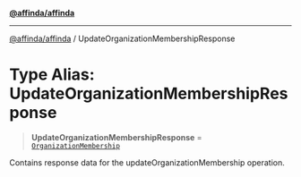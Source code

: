 [**@affinda/affinda**](../README.md)

***

[@affinda/affinda](../globals.md) / UpdateOrganizationMembershipResponse

# Type Alias: UpdateOrganizationMembershipResponse

> **UpdateOrganizationMembershipResponse** = [`OrganizationMembership`](../interfaces/OrganizationMembership.md)

Contains response data for the updateOrganizationMembership operation.
